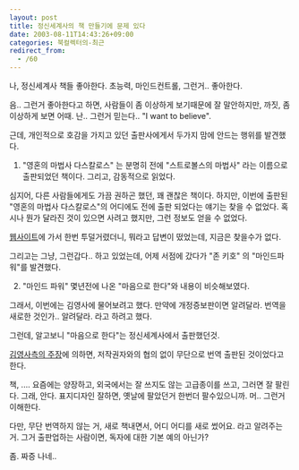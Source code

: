 ```yaml
---
layout: post
title: 정신세계사의 책 만들기에 문제 있다
date: 2003-08-11T14:43:26+09:00
categories: 북컬렉터의-최근
redirect_from:
  - /60
---
```


나, 정신세계사 책들 좋아한다. 초능력, 마인드컨트롤, 그런거.. 좋아한다.

음.. 그런거 좋아한다고 하면, 사람들이 좀 이상하게 보기때문에 잘 말안하지만, 까짓, 좀 이상하게 보면 어때. 난.. 그런거 믿는다.. "I want to believe".

근데, 개인적으로 호감을 가지고 있던 출판사에게서 두가지 맘에 안드는 행위를 발견했다.

1. "영혼의 마법사 다스칼로스" 는 분명히 전에 "스트로볼스의 마법사" 라는 이름으로 출판되었던 책이다. 그리고, 감동적으로 읽었다.

심지어, 다른 사람들에게도 가끔 권하곤 했던, 꽤 괜찮은 책이다. 하지만, 이번에 출판된 "영혼의 마법사 다스칼로스"의 어디에도 전에 출판 되었다는 얘기는 찾을 수 없었다. 혹시나 뭔가 달라진 것이 있으면 사려고 했지만, 그런 정보도 얻을 수 없었다.

<a href="http://www.mindvision.org/">웹사이트</a>에 가서 한번 투덜거렸더니, 뭐라고 답변이 떴었는데, 지금은 찾을수가 없다.

그리고는 그냥, 그런갑다.. 하고 있었는데, 어제 서점에 갔다가 "존 키호" 의 "마인드파워"를 발견했다.

2. "마인드 파워" 몇년전에 나온 "마음으로 한다"와 내용이 비슷해보였다.

그래서, 이번에는 김영사에 물어보려고 했다. 만약에 개정증보판이면 알려달라. 번역을 새로한 것인가.. 알려달라. 라고 하려고 했다.

그런데, 알고보니 "마음으로 한다"는 정신세계사에서 출판했던것.

<a href="http://gimmyoung.com/reader/as_view.html?id=4250&code=board_as&start=0">김영사측의 주장</a>에 의하면, 저작권자와의 협의 없이 무단으로 번역 출판된 것이었다고 한다.

책, .... 요즘에는 양장하고, 외국에서는 잘 쓰지도 않는 고급종이를 쓰고, 그러면 잘 팔린다. 그래, 안다. 표지디자인 잘하면, 옛날에 팔았던거 한번더 팔수있으니까. 머.. 그런거 이해한다.

다만, 무단 번역하지 않는 거, 새로 책내면서, 어디 어디를 새로 썼어요. 라고 알려주는거. 그거 출판업하는 사람이면, 독자에 대한 기본 예의 아닌가?

좀. 짜증 나네..
